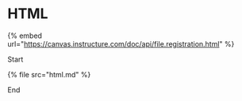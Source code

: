 # HTML



{% embed url="https://canvas.instructure.com/doc/api/file.registration.html" %}

Start

{% file src="html.md" %}

End
